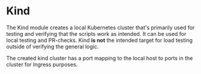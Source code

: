 # Kind

The Kind module creates a local Kubernetes cluster that's primarily used for testing and verifying that the scripts work as intended. It can be used for local testing and PR-checks. Kind **is not** the intended target for load testing outside of verifying the general logic.

The created kind cluster has a port mapping to the local host to ports in the cluster for Ingress purposes.
